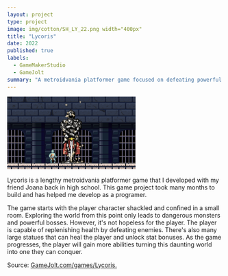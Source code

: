 ```yaml
---
layout: project
type: project
image: img/cotton/SH_LY_22.png width="400px"
title: "Lycoris"
date: 2022
published: true
labels:
  - GameMakerStudio
  - GameJolt
summary: "A metroidvania platformer game focused on defeating powerful monsters."
---
```


<div class="text-center p-4">
  <img class="img-fluid" src="../img/cotton/ly_converted_image.png">
</div>

  Lycoris is a lengthy metroidvania platformer game that I developed with my friend Joana back in high school. This game project took many months to build and has helped me develop as a programer. 
  
  The game starts with the player character shackled and confined in a small room. Exploring the world from this point only leads to dangerous monsters and powerful bosses. However, it's not hopeless for the player. The player is capable of replenishing health by defeating enemies. There's also many large statues that can heal the player and unlock stat bonuses. As the game progresses, the player will gain more abilities turning this daunting world into one they can conquer.

Source: <a href="https://gamejolt.com/games/Lycoris/903344"><i class="large github icon "></i>GameJolt.com/games/Lycoris.</a>
